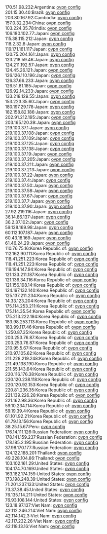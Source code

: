170.51.98.232:Argentina: [ovpn config](vpn/170_51_98_232.ovpn)  
201.15.30.40:Brazil: [ovpn config](vpn/201_15_30_40.ovpn)  
203.80.167.92:Cambodia: [ovpn config](vpn/203_80_167_92.ovpn)  
157.0.32.234:China: [ovpn config](vpn/157_0_32_234.ovpn)  
103.224.35.78:India: [ovpn config](vpn/103_224_35_78.ovpn)  
106.180.102.77:Japan: [ovpn config](vpn/106_180_102_77.ovpn)  
115.38.115.212:Japan: [ovpn config](vpn/115_38_115_212.ovpn)  
118.2.32.8:Japan: [ovpn config](vpn/118_2_32_8.ovpn)  
119.171.161.117:Japan: [ovpn config](vpn/119_171_161_117.ovpn)  
120.75.204.161:Japan: [ovpn config](vpn/120_75_204_161.ovpn)  
123.218.59.46:Japan: [ovpn config](vpn/123_218_59_46.ovpn)  
124.211.192.57:Japan: [ovpn config](vpn/124_211_192_57.ovpn)  
124.45.26.121:Japan: [ovpn config](vpn/124_45_26_121.ovpn)  
126.126.110.196:Japan: [ovpn config](vpn/126_126_110_196.ovpn)  
126.37.66.233:Japan: [ovpn config](vpn/126_37_66_233.ovpn)  
126.51.81.185:Japan: [ovpn config](vpn/126_51_81_185.ovpn)  
126.92.14.233:Japan: [ovpn config](vpn/126_92_14_233.ovpn)  
133.218.129.55:Japan: [ovpn config](vpn/133_218_129_55.ovpn)  
153.223.35.60:Japan: [ovpn config](vpn/153_223_35_60.ovpn)  
180.197.29.178:Japan: [ovpn config](vpn/180_197_29_178.ovpn)  
182.158.82.186:Japan: [ovpn config](vpn/182_158_82_186.ovpn)  
202.91.212.195:Japan: [ovpn config](vpn/202_91_212_195.ovpn)  
203.165.120.39:Japan: [ovpn config](vpn/203_165_120_39.ovpn)  
219.100.37.1:Japan: [ovpn config](vpn/219_100_37_1.ovpn)  
219.100.37.108:Japan: [ovpn config](vpn/219_100_37_108.ovpn)  
219.100.37.109:Japan: [ovpn config](vpn/219_100_37_109.ovpn)  
219.100.37.125:Japan: [ovpn config](vpn/219_100_37_125.ovpn)  
219.100.37.138:Japan: [ovpn config](vpn/219_100_37_138.ovpn)  
219.100.37.19:Japan: [ovpn config](vpn/219_100_37_19.ovpn)  
219.100.37.205:Japan: [ovpn config](vpn/219_100_37_205.ovpn)  
219.100.37.211:Japan: [ovpn config](vpn/219_100_37_211.ovpn)  
219.100.37.213:Japan: [ovpn config](vpn/219_100_37_213.ovpn)  
219.100.37.22:Japan: [ovpn config](vpn/219_100_37_22.ovpn)  
219.100.37.4:Japan: [ovpn config](vpn/219_100_37_4.ovpn)  
219.100.37.50:Japan: [ovpn config](vpn/219_100_37_50.ovpn)  
219.100.37.58:Japan: [ovpn config](vpn/219_100_37_58.ovpn)  
219.100.37.67:Japan: [ovpn config](vpn/219_100_37_67.ovpn)  
219.100.37.7:Japan: [ovpn config](vpn/219_100_37_7.ovpn)  
219.100.37.90:Japan: [ovpn config](vpn/219_100_37_90.ovpn)  
27.92.219.116:Japan: [ovpn config](vpn/27_92_219_116.ovpn)  
36.14.86.137:Japan: [ovpn config](vpn/36_14_86_137.ovpn)  
36.2.37.102:Japan: [ovpn config](vpn/36_2_37_102.ovpn)  
59.128.169.98:Japan: [ovpn config](vpn/59_128_169_98.ovpn)  
60.112.107.187:Japan: [ovpn config](vpn/60_112_107_187.ovpn)  
60.43.18.169:Japan: [ovpn config](vpn/60_43_18_169.ovpn)  
61.46.24.29:Japan: [ovpn config](vpn/61_46_24_29.ovpn)  
110.76.75.16:Korea Republic of: [ovpn config](vpn/110_76_75_16.ovpn)  
112.162.90.111:Korea Republic of: [ovpn config](vpn/112_162_90_111.ovpn)  
118.41.251.223:Korea Republic of: [ovpn config](vpn/118_41_251_223.ovpn)  
118.41.251.223:Korea Republic of: [ovpn config](vpn/118_41_251_223.ovpn)  
119.194.147.94:Korea Republic of: [ovpn config](vpn/119_194_147_94.ovpn)  
121.133.211.187:Korea Republic of: [ovpn config](vpn/121_133_211_187.ovpn)  
121.136.34.116:Korea Republic of: [ovpn config](vpn/121_136_34_116.ovpn)  
121.156.198.14:Korea Republic of: [ovpn config](vpn/121_156_198_14.ovpn)  
124.197.132.140:Korea Republic of: [ovpn config](vpn/124_197_132_140.ovpn)  
125.137.211.234:Korea Republic of: [ovpn config](vpn/125_137_211_234.ovpn)  
14.33.123.204:Korea Republic of: [ovpn config](vpn/14_33_123_204.ovpn)  
175.114.253.211:Korea Republic of: [ovpn config](vpn/175_114_253_211.ovpn)  
175.114.35.54:Korea Republic of: [ovpn config](vpn/175_114_35_54.ovpn)  
175.213.222.194:Korea Republic of: [ovpn config](vpn/175_213_222_194.ovpn)  
183.98.253.113:Korea Republic of: [ovpn config](vpn/183_98_253_113.ovpn)  
183.99.117.46:Korea Republic of: [ovpn config](vpn/183_99_117_46.ovpn)  
1.250.87.35:Korea Republic of: [ovpn config](vpn/1_250_87_35.ovpn)  
203.253.76.87:Korea Republic of: [ovpn config](vpn/203_253_76_87.ovpn)  
203.253.76.87:Korea Republic of: [ovpn config](vpn/203_253_76_87.ovpn)  
210.95.5.67:Korea Republic of: [ovpn config](vpn/210_95_5_67.ovpn)  
210.97.105.62:Korea Republic of: [ovpn config](vpn/210_97_105_62.ovpn)  
211.228.219.248:Korea Republic of: [ovpn config](vpn/211_228_219_248.ovpn)  
211.49.138.190:Korea Republic of: [ovpn config](vpn/211_49_138_190.ovpn)  
211.55.143.64:Korea Republic of: [ovpn config](vpn/211_55_143_64.ovpn)  
220.116.176.38:Korea Republic of: [ovpn config](vpn/220_116_176_38.ovpn)  
220.120.238.118:Korea Republic of: [ovpn config](vpn/220_120_238_118.ovpn)  
220.120.92.153:Korea Republic of: [ovpn config](vpn/220_120_92_153.ovpn)  
220.81.236.35:Korea Republic of: [ovpn config](vpn/220_81_236_35.ovpn)  
221.139.226.28:Korea Republic of: [ovpn config](vpn/221_139_226_28.ovpn)  
221.162.98.36:Korea Republic of: [ovpn config](vpn/221_162_98_36.ovpn)  
59.10.234.114:Korea Republic of: [ovpn config](vpn/59_10_234_114.ovpn)  
59.19.39.4:Korea Republic of: [ovpn config](vpn/59_19_39_4.ovpn)  
61.101.92.21:Korea Republic of: [ovpn config](vpn/61_101_92_21.ovpn)  
61.79.13.156:Korea Republic of: [ovpn config](vpn/61_79_13_156.ovpn)  
38.25.15.67:Peru: [ovpn config](vpn/38_25_15_67.ovpn)  
176.14.111.126:Russian Federation: [ovpn config](vpn/176_14_111_126.ovpn)  
178.141.159.237:Russian Federation: [ovpn config](vpn/178_141_159_237.ovpn)  
178.185.2.195:Russian Federation: [ovpn config](vpn/178_185_2_195.ovpn)  
37.98.170.177:Russian Federation: [ovpn config](vpn/37_98_170_177.ovpn)  
124.122.188.201:Thailand: [ovpn config](vpn/124_122_188_201.ovpn)  
49.228.104.86:Thailand: [ovpn config](vpn/49_228_104_86.ovpn)  
103.102.161.29:United States: [ovpn config](vpn/103_102_161_29.ovpn)  
104.174.70.169:United States: [ovpn config](vpn/104_174_70_169.ovpn)  
163.182.174.159:United States: [ovpn config](vpn/163_182_174_159.ovpn)  
173.198.248.39:United States: [ovpn config](vpn/173_198_248_39.ovpn)  
71.201.237.133:United States: [ovpn config](vpn/71_201_237_133.ovpn)  
73.37.38.45:United States: [ovpn config](vpn/73_37_38_45.ovpn)  
76.135.114.211:United States: [ovpn config](vpn/76_135_114_211.ovpn)  
76.93.108.144:United States: [ovpn config](vpn/76_93_108_144.ovpn)  
123.18.97.137:Viet Nam: [ovpn config](vpn/123_18_97_137.ovpn)  
42.112.246.214:Viet Nam: [ovpn config](vpn/42_112_246_214.ovpn)  
42.114.142.3:Viet Nam: [ovpn config](vpn/42_114_142_3.ovpn)  
42.117.232.26:Viet Nam: [ovpn config](vpn/42_117_232_26.ovpn)  
42.118.13.16:Viet Nam: [ovpn config](vpn/42_118_13_16.ovpn)  
